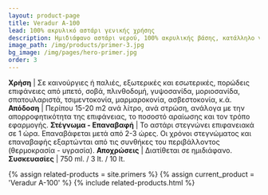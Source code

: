```yaml
---
layout: product-page
title: Veradur A-100
lead: 100% ακρυλικό αστάρι γενικής χρήσης
description: Ημιδιάφανο αστάρι νερού, 100% ακρυλικής βάσης, κατάλληλο για εξωτερική και εσωτερική χρήση. Χρησιμοποιείται ως συνδετικό αστάρι σε πορώδη υποστρώματα, όπως μπετόν, σοβάς, πλινθοδομή, γυψοσανίδα, μοριοσανίδα, σπατουλαριστά, κ.ά. προκειμένου να σταθεροποιεί τις πορώδεις επιφάνειες και να δημιουργεί τις κατάλληλες συνθήκες για την πρόσφυση σε αυτές πλαστικών και ακρυλικών χρωμάτων, επαλειφόμενων ελαστομερών και διαφόρων κονιαμάτων, όπως κόλλες πλακιδίων, ελαστικά κονιάματα, ακρυλικοί σοβάδες, κ.ά. Λόγω της υψηλής διεισδυτικότητάς του εισχωρεί σε βάθος και αγκυρώνει στους πόρους του υποστρώματος εξασφαλίζοντας ισχυρή συγκόλληση μεταξύ αυτού και του χρώματος ή του κονιάματος που πρόκειται να εφαρμοστεί. Δουλεύεται εύκολα, απλώνει θαυμάσια, δεν πιτσιλάει και συνδυάζει πολύ καλή πρόσφυση, μεγάλη ελαστικότητα, υψηλή διεισδυτικότητα και αντοχή σε αλκαλικές επιφάνειες. Έχει χαμηλή οσμή, πολύ μεγάλη απόδοση, διευκολύνει το άπλωμα και εξασφαλίζει ομοιόμορφη επιφάνεια στο τελικό χρώμα. Είναι προϊόν φιλικό στο περιβάλλον.
image_path: /img/products/primer-3.jpg
bg_image: /img/pages/hero-primer.jpg
order: 3
---
```


**Χρήση** | Σε καινούργιες ή παλιές, εξωτερικές και εσωτερικές, πορώδεις επιφάνειες από μπετό, σοβά, πλινθοδομή, γυψοσανίδα, μοριοσανίδα, σπατουλαριστά, τσιμεντοκονία, μαρμαροκονία, ασβεστοκονία, κ.ά.
**Απόδοση** | Περίπου 15-20 m2 ανά λίτρο, ανά στρώση, ανάλογα με την απορροφητικότητα της επιφάνειας, το ποσοστό αραίωσης και τον τρόπο εφαρμογής. 
**Στέγνωμα - Επαναβαφή** | Το αστάρι στεγνώνει επιφανειακά σε 1 ώρα. Επαναβάφεται μετά από 2-3 ώρες. Οι χρόνοι στεγνώματος και επαναβαφής εξαρτώνται από τις συνθήκες του περιβάλλοντος (θερμοκρασία - υγρασία).
**Αποχρώσεις** | Διατίθεται σε ημιδιάφανο.
**Συσκευασίες** | 750 ml. / 3 lt. / 10 lt.

{% assign related-products = site.primers %}
{% assign current_product = 'Veradur A-100' %}
{% include related-products.html %}